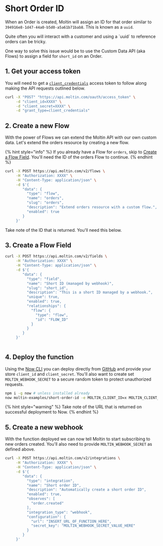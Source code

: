 # Short Order ID

When an Order is created, Moltin will assign an ID for that order similar to `394916e8-1d47-44a0-b5d0-a5a61b71bab8`. This is known as a `uuid`.

Quite often you will interact with a customer and using a \`uuid\` to reference orders can be tricky.

One way to solve this issue would be to use the Custom Data API \(aka Flows\) to assign a field for `short_id` on an Order.

## 1. Get your access token

You will need to get a [`client_credentials`](https://docs.moltin.com/basics/authentication/client-credential-token) access token to follow along making the API requests outlined below.

```bash
curl -X "POST" "https://api.moltin.com/oauth/access_token" \
     -d "client_id=XXXX" \
     -d "client_secret=XXXX" \
     -d "grant_type=client_credentials"
```

## 2. Create a new Flow

With the power of Flows we can extend the Moltin API with our own custom data. Let's extend the orders resource by creating a new flow.

{% hint style="info" %}
If you already have a Flow for `orders`, skip to [Create a Flow Field](short-order-id.md#2-create-a-flow-field). You'll need the ID of the orders Flow to continue.
{% endhint %}

```bash
curl -X POST https://api.moltin.com/v2/flows \
     -H "Authorization: XXXX" \
     -H "Content-Type: application/json" \
     -d $'{
        "data": {
          "type": "flow",
          "name": "orders",
          "slug": "orders",
          "description": "Extend orders resource with a custom flow.",
          "enabled": true
        }
     }'
```

Take note of the ID that is returned. You'll need this below.

## 3. Create a Flow Field

```bash
curl -X POST https://api.moltin.com/v2/fields \
     -H "Authorization: XXXX" \
     -H "Content-Type: application/json" \
     -d $'{
        "data": {
          "type": "field",
          "name": "Short ID (managed by webhook)",
          "slug": "short_id",
          "description": "This is a short ID managed by a webhook.",
          "unique": true,
          "enabled": true,
          "relationships": {
            "flow": {
              "type": "flow",
              "id": "FLOW_ID"
            }
          }
        }
     }'
   
```

## 4. Deploy the function

Using the [Now CLI](https://zeit.co/now) you can deploy directly from [GitHub](https://github.com/moltin-examples/short-order-id) and provide your store `client_id` and `client_secret`. You'll also want to create set `MOLTIN_WEBHOOK_SECRET` to a secure random token to protect unauthorized requests.

```bash
npm i -g now # unless installed already
now moltin-examples/short-order-id -e MOLTIN_CLIENT_ID=x MOLTIN_CLIENT_SECRET=x MOLTIN_WEBHOOK_SECRET=x
```

{% hint style="warning" %}
Take note of the URL that is returned on successful deployment to Now.
{% endhint %}

## 5. Create a new webhook

With the function deployed we can now tell Moltin to start subscribing to new orders created. You'll also need to provide `MOLTIN_WEBHOOK_SECRET` as defined above.

```bash
curl -X POST https://api.moltin.com/v2/integrations \
     -H "Authorization: XXXX" \
     -H "Content-Type: application/json" \
     -d $'{
        "data": {
          "type": "integration",
          "name": "Short order ID",
          "description": "Automatically create a short order ID",
          "enabled": true,
          "observes": [
            "order.created"
          ],
          "integration_type": "webhook",
          "configuration": {
            "url": "INSERT_URL_OF_FUNCTION_HERE",
            "secret_key": "MOLTIN_WEBHOOK_SECRET_VALUE_HERE"
          }
        }
     }'
```

